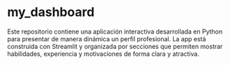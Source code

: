 # my_dashboard
Este repositorio contiene una aplicación interactiva desarrollada en Python para presentar de manera dinámica un perfil profesional. La app está construida con Streamlit y organizada por secciones que permiten mostrar habilidades, experiencia y motivaciones de forma clara y atractiva.
